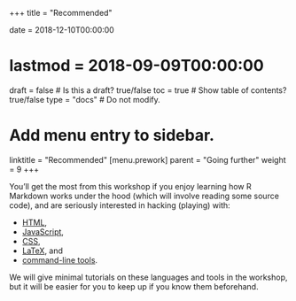 +++
title = "Recommended"

date = 2018-12-10T00:00:00
# lastmod = 2018-09-09T00:00:00

draft = false  # Is this a draft? true/false
toc = true  # Show table of contents? true/false
type = "docs"  # Do not modify.

# Add menu entry to sidebar.
linktitle = "Recommended"
[menu.prework]
  parent = "Going further"
  weight = 9
+++

You’ll get the most from this workshop if you enjoy learning how R Markdown works under the hood (which will involve reading some source code), and are seriously interested in hacking (playing) with:

* [HTML](https://bookdown.org/yihui/blogdown/html.html), 
* [JavaScript](https://bookdown.org/yihui/blogdown/javascript.html), 
* [CSS](https://bookdown.org/yihui/blogdown/css.html), 
* [LaTeX](https://yihui.name/tinytex/), and 
* [command-line tools](https://seankross.com/the-unix-workbench/command-line-basics.html). 

We will give minimal tutorials on these languages and tools in the workshop, but it will be easier for you to keep up if you know them beforehand.

<!--{{< figure library="1" src="cover.png" title="Showcase your projects with the new  *showcase* layout for the project widget." >}}-->
